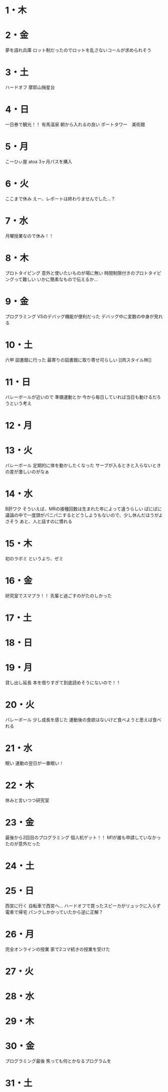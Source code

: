 # 1・木

# 2・金
夢を語れ兵庫
	ロット制だったのでロットを乱さないコールが求められそう

# 3・土
ハードオフ
摩耶山掬星台


# 4・日
一日券で観光！！
	有馬温泉
		朝から入れるの良い
	ポートタワー　美術館
	

# 5・月
こーひぃ屋
atoa
	3ヶ月パスを購入

# 6・火
ここまで休み
	えー、レポートは終わりませんでした...？

# 7・水
月曜授業なので休み！！

# 8・木
プロトタイピング
	意外と使いたいものが場に無い
	時間制限付きのプロトタイピングって難しい
	いかに簡素なもので伝えるか...
	

# 9・金
プログラミング
	VSのデバッグ機能が便利だった
	デバッグ中に変数の中身が見れる


# 10・土
六甲
	図書館に行った
		最寄りの図書館に取り寄せ可らしい
	[[肉スタイル林]]
# 11・日
バレーボールが近いので
	準備運動とか
	今から毎日していれば当日も動けるだろうという考え

# 12・月

# 13・火
バレーボール
	定期的に体を動かしたくなった
	サーブが入るときと入らないときの差が激しいのがなぁ
# 14・水
B肝ワク
	そういえば、MRの接種回数は生まれた年によって違うらしい
ぱにぱに
	議論の中で一度頭がパニパニするとどうしようもないので、少し休んだほうがよさそう
	あと、人と話すのに慣れる
# 15・木
初のラボミ
	というより、ゼミ
	

# 16・金
研究室でスマブラ！！
	先輩と過ごすのがたのしかった

# 17・土


# 18・日


# 19・月
貸し出し延長
	本を借りすぎて到底読めそうにないので！！

# 20・火
バレーボール
	少し成長を感じた
	運動後の食欲はないけど食べようと思えば食べれる

# 21・水
眠い
	運動の翌日が一番眠い！


# 22・木
休みと言いつつ研究室
	

# 23・金
最後から2回目のプログラミング
個人机ゲット！！
	M1が誰も申請していなかったのが意外だった



# 24・土


# 25・日
西宮に行く
	自転車で西宮へ...
	ハードオフで買ったスピーカがリュックに入らず電車で帰宅
		パンクしかかっていたから逆に正解？

# 26・月
完全オンラインの授業
	家で2コマ続きの授業を受けた

# 27・火

# 28・水

# 29・木

# 30・金
プログラミング最後
	焦っても何とかなるプログラムを
# 31・土